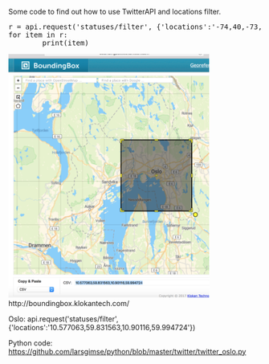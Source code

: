 Some code to find out how to use TwitterAPI and locations filter.

<pre>
r = api.request('statuses/filter', {'locations':'-74,40,-73,41'}) #NYC 
for item in r:
        print(item)
</pre>

<img src="https://github.com/larsgimse/python/blob/master/twitter/BBox_oslo.png" width=400>
http://boundingbox.klokantech.com/

Oslo: api.request('statuses/filter', {'locations':'10.577063,59.831563,10.90116,59.994724'})

Python code: https://github.com/larsgimse/python/blob/master/twitter/twitter_oslo.py
